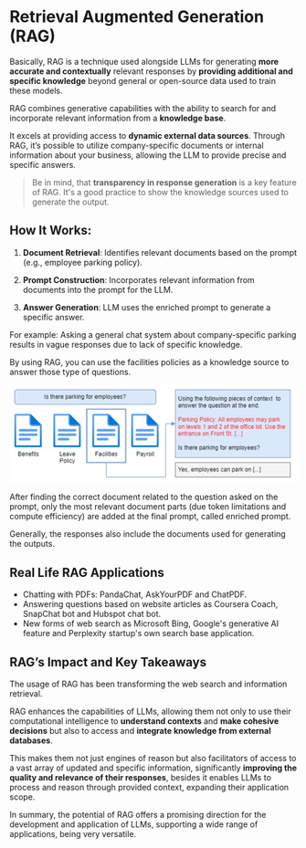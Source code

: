 # Retrieval Augmented Generation (RAG)

Basically, RAG is a technique used alongside LLMs for generating **more accurate and contextually** relevant responses by **providing additional and specific knowledge** beyond general or open-source data used to train these models.

RAG combines generative capabilities with the ability to search for and incorporate relevant information from a **knowledge base**.

It excels at providing access to **dynamic external data sources**. Through RAG, it’s possible to utilize company-specific documents or internal information about your business, allowing the LLM to provide precise and specific answers.

> Be in mind, that **transparency in response generation** is a key feature of RAG. It's a good practice to show the knowledge sources used to generate the output.

## How It Works:

1. **Document Retrieval**: Identifies relevant documents based on the prompt (e.g., employee parking policy).

2. **Prompt Construction**: Incorporates relevant information from documents into the prompt for the LLM.

3. **Answer Generation**: LLM uses the enriched prompt to generate a specific answer.

For example: Asking a general chat system about company-specific parking results in vague responses due to lack of specific knowledge.

By using RAG, you can use the facilities policies as a knowledge source to answer those type of questions.

![how-rag-works-example](/images/how-rag-works.png)

After finding the correct document related to the question asked on the prompt, only the most relevant document parts (due token limitations and compute efficiency) are added at the final prompt, called enriched prompt. 

Generally, the responses also include the documents used for generating the outputs.

## Real Life RAG Applications

- Chatting with PDFs: PandaChat, AskYourPDF and ChatPDF.
- Answering questions based on website articles as Coursera Coach, SnapChat bot and Hubspot chat bot.
- New forms of web search as Microsoft Bing, Google's generative AI feature and Perplexity startup's own search base application.

## RAG’s Impact and Key Takeaways

The usage of RAG has been transforming the web search and information retrieval.

RAG enhances the capabilities of LLMs, allowing them not only to use their computational intelligence to **understand contexts** and **make cohesive decisions** but also to access and **integrate knowledge from external databases**. 

This makes them not just engines of reason but also facilitators of access to a vast array of updated and specific information, significantly **improving the quality and relevance of their responses**, besides it enables LLMs to process and reason through provided context, expanding their application scope.

In summary, the potential of RAG offers a promising direction for the development and application of LLMs, supporting a wide range of applications, being very versatile.